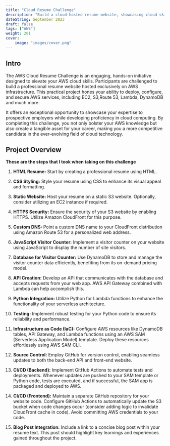 ```yaml
---
title: "Cloud Resume Challenge"
description: "Build a cloud-hosted resume website, showcasing cloud skills."
dateString: September 2023
draft: false
tags: ["AWS"]
weight: 201
cover:
    image: "images/cover.png"
---
```


## Intro

The AWS Cloud Resume Challenge is an engaging, hands-on initiative designed to elevate your AWS cloud skills. Participants are challenged to build a professional resume website hosted exclusively on AWS infrastructure. This practical project hones your ability to deploy, configure, and secure AWS services, including EC2, S3,Route 53, Lambda, DynamoDB and much more.

It offers an exceptional opportunity to showcase your expertise to prospective employers while developing proficiency in cloud computing. By completing this challenge, you not only bolster your AWS knowledge but also create a tangible asset for your career, making you a more competitive candidate in the ever-evolving field of cloud technology.

## Project Overview
**These are the steps that I took when taking on this challenge**

1. **HTML Resume:** Start by creating a professional resume using HTML.

2. **CSS Styling:** Style your resume using CSS to enhance its visual appeal and formatting.

3. **Static Website:** Host your resume on a static S3 website. Optionally, consider utilizing an EC2 instance if required.

4. **HTTPS Security:** Ensure the security of your S3 website by enabling HTTPS. Utilize Amazon CloudFront for this purpose.

5. **Custom DNS:** Point a custom DNS name to your CloudFront distribution using Amazon Route 53 for a personalized web address.

6. **JavaScript Visitor Counter:** Implement a visitor counter on your website using JavaScript to display the number of site visitors.

7. **Database for Visitor Counter:** Use DynamoDB to store and manage the visitor counter data efficiently, benefiting from its on-demand pricing model.

8. **API Creation:** Develop an API that communicates with the database and accepts requests from your web app. AWS API Gateway combined with Lambda can help accomplish this.

9. **Python Integration:** Utilize Python for Lambda functions to enhance the functionality of your serverless architecture.

10. **Testing:** Implement robust testing for your Python code to ensure its reliability and performance.

11. **Infrastructure as Code (IaC):** Configure AWS resources like DynamoDB tables, API Gateway, and Lambda functions using an AWS SAM (Serverless Application Model) template. Deploy these resources effortlessly using AWS SAM CLI.

12. **Source Control:** Employ GitHub for version control, enabling seamless updates to both the back-end API and front-end website.

13. **CI/CD (Backend):** Implement GitHub Actions to automate tests and deployments. Whenever updates are pushed to your SAM template or Python code, tests are executed, and if successful, the SAM app is packaged and deployed to AWS.

14. **CI/CD (Frontend):** Maintain a separate GitHub repository for your website code. Configure GitHub Actions to automatically update the S3 bucket when code changes occur (consider adding logic to invalidate CloudFront cache in code). Avoid committing AWS credentials to your code.

15. **Blog Post Integration:** Include a link to a concise blog post within your resume text. This post should highlight key learnings and experiences gained throughout the project.


